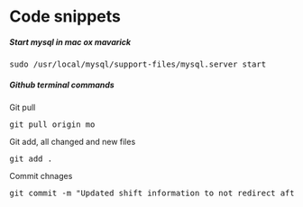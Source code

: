 <h1>Code snippets</h1>
<h5>Start mysql in mac ox mavarick</h5>
<pre>sudo /usr/local/mysql/support-files/mysql.server start</pre>


<h5>Github terminal commands</h5>

<p>Git pull</p>
<pre>git pull origin mo</pre>

<p>Git add, all changed and new files</p>
<pre>git add .</pre>

<p>Commit chnages</p>
<pre>git commit -m "Updated shift information to not redirect after update"</pre>
